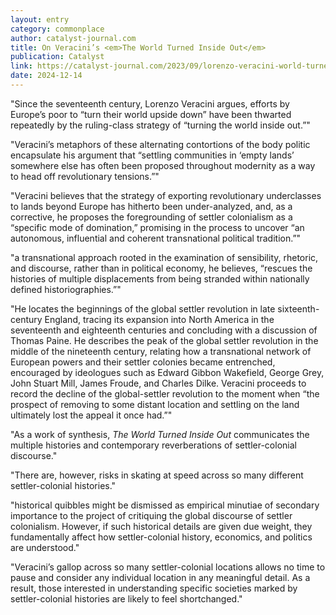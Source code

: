 ```yaml
---
layout: entry
category: commonplace
author: catalyst-journal.com
title: On Veracini’s <em>The World Turned Inside Out</em>
publication: Catalyst
link: https://catalyst-journal.com/2023/09/lorenzo-veracini-world-turned-inside-out-review
date: 2024-12-14
---
```


"Since the seventeenth century, Lorenzo Veracini argues, efforts by Europe’s poor to “turn their world upside down” have been thwarted repeatedly by the ruling-class strategy of “turning the world inside out.”"

"Veracini’s metaphors of these alternating contortions of the body politic encapsulate his argument that “settling communities in ‘empty lands’ somewhere else has often been proposed throughout modernity as a way to head off revolutionary tensions.”"

"Veracini believes that the strategy of exporting revolutionary underclasses to lands beyond Europe has hitherto been under-analyzed, and, as a corrective, he proposes the foregrounding of settler colonialism as a “specific mode of domination,” promising in the process to uncover “an autonomous, influential and coherent transnational political tradition.”"

"a transnational approach rooted in the examination of sensibility, rhetoric, and discourse, rather than in political economy, he believes, “rescues the histories of multiple displacements from being stranded within nationally defined historiographies.”"

"He locates the beginnings of the global settler revolution in late sixteenth-century England, tracing its expansion into North America in the seventeenth and eighteenth centuries and concluding with a discussion of Thomas Paine. He describes the peak of the global settler revolution in the middle of the nineteenth century, relating how a transnational network of European powers and their settler colonies became entrenched, encouraged by ideologues such as Edward Gibbon Wakefield, George Grey, John Stuart Mill, James Froude, and Charles Dilke. Veracini proceeds to record the decline of the global-settler revolution to the moment when “the prospect of removing to some distant location and settling on the land ultimately lost the appeal it once had.”"

"As a work of synthesis, *The World Turned Inside Out* communicates the multiple histories and contemporary reverberations of settler-colonial discourse."

"There are, however, risks in skating at speed across so many different settler-colonial histories."

"historical quibbles might be dismissed as empirical minutiae of secondary importance to the project of critiquing the global discourse of settler colonialism. However, if such historical details are given due weight, they fundamentally affect how settler-colonial history, economics, and politics are understood."

"Veracini’s gallop across so many settler-colonial locations allows no time to pause and consider any individual location in any meaningful detail. As a result, those interested in understanding specific societies marked by settler-colonial histories are likely to feel shortchanged."
